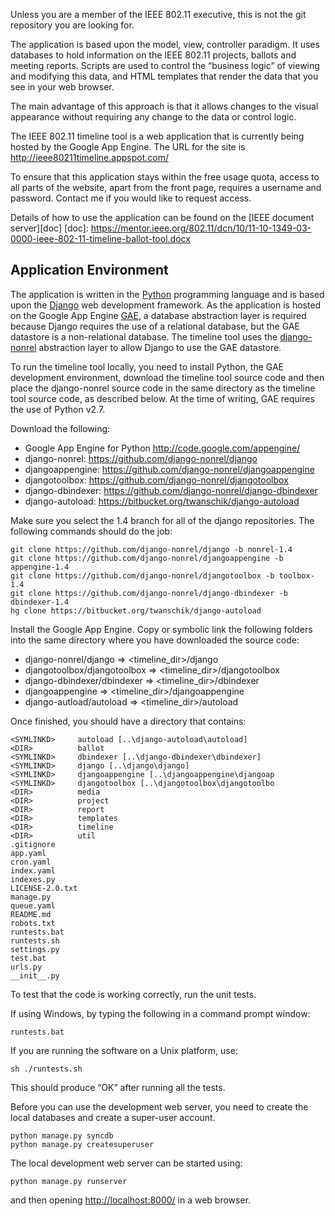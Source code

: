 Unless you are a member of the IEEE 802.11 executive, this is not the git
repository you are looking for.

The application is based upon the model, view, controller paradigm. It uses
databases to hold information on the IEEE 802.11 projects, ballots and meeting
reports. Scripts are used to control the “business logic” of viewing and
modifying this data, and HTML templates that render the data that you see in
your web browser.

The main advantage of this approach is that it allows changes to the visual
appearance without requiring any change to the data or control logic.

The IEEE 802.11 timeline tool is a web application that is currently being
hosted by the Google App Engine. The URL for the site is <http://ieee80211timeline.appspot.com/>

To ensure that this application stays within the free usage quota, access to all
parts of the website, apart from the front page, requires a username and
password. Contact me if you would like to request access.

Details of how to use the application can be found on the [IEEE document server][doc]
  [doc]: https://mentor.ieee.org/802.11/dcn/10/11-10-1349-03-0000-ieee-802-11-timeline-ballot-tool.docx
  
Application Environment
-----------------------
The application is written in the [Python][python] programming language and is based upon
the [Django][django] web development framework. As the application is hosted on the Google
App Engine [GAE][GAE], a database abstraction layer is required because Django
requires the use of a relational database, but the GAE datastore is a
non-relational database. The timeline tool uses the [django-nonrel][nonrel] abstraction
layer to allow Django to use the GAE datastore.

  [python]: http://www.python.org/
  [GAE]: http://code.google.com/appengine/
  [django]: http://www.djangoproject.com/
  [nonrel]: http://www.allbuttonspressed.com/projects/django-nonrel

To run the timeline tool locally, you need to install Python, the GAE
development environment, download the timeline tool source code and then place the
django-nonrel source code in the same directory as the timeline tool source
code, as described below. At the time of writing, GAE requires the use of
Python v2.7.

Download the following:
* Google App Engine for Python <http://code.google.com/appengine/>
* django-nonrel: <https://github.com/django-nonrel/django>
* djangoappengine: <https://github.com/django-nonrel/djangoappengine>
* djangotoolbox: <https://github.com/django-nonrel/djangotoolbox>
* django-dbindexer: <https://github.com/django-nonrel/django-dbindexer>
* django-autoload: <https://bitbucket.org/twanschik/django-autoload>

Make sure you select the 1.4 branch for all of the django repositories. The
following commands should do the job:

    git clone https://github.com/django-nonrel/django -b nonrel-1.4
    git clone https://github.com/django-nonrel/djangoappengine -b appengine-1.4
    git clone https://github.com/django-nonrel/djangotoolbox -b toolbox-1.4
    git clone https://github.com/django-nonrel/django-dbindexer -b dbindexer-1.4
    hg clone https://bitbucket.org/twanschik/django-autoload

Install the Google App Engine. Copy or symbolic link the following folders into the same 
directory where you have downloaded the source code:
* django-nonrel/django => <timeline_dir>/django
* djangotoolbox/djangotoolbox => <timeline_dir>/djangotoolbox
* django-dbindexer/dbindexer => <timeline_dir>/dbindexer
* djangoappengine => <timeline_dir>/djangoappengine
* django-autload/autoload => <timeline_dir>/autoload

Once finished, you should have a directory that contains:

    <SYMLINKD>     autoload [..\django-autoload\autoload]
    <DIR>          ballot
    <SYMLINKD>     dbindexer [..\django-dbindexer\dbindexer]
    <SYMLINKD>     django [..\django\django]
    <SYMLINKD>     djangoappengine [..\djangoappengine\djangoap
    <SYMLINKD>     djangotoolbox [..\djangotoolbox\djangotoolbo
    <DIR>          media
    <DIR>          project
    <DIR>          report
    <DIR>          templates
    <DIR>          timeline
    <DIR>          util
    .gitignore
    app.yaml
    cron.yaml
    index.yaml
    indexes.py
    LICENSE-2.0.txt
    manage.py
    queue.yaml
    README.md
    robots.txt
    runtests.bat
    runtests.sh
    settings.py
    test.bat
    urls.py
    __init__.py

To test that the code is working correctly, run the unit tests.

If using Windows, by typing the following in a command prompt window:

    runtests.bat

If you are running the software on a Unix platform, use:

    sh ./runtests.sh

This should produce “OK” after running all the tests.

Before you can use the development web server, you need to create the local
databases and create a super-user account.

    python manage.py syncdb
    python manage.py createsuperuser

The local development web server can be started using:

    python manage.py runserver

and then opening <http://localhost:8000/> in a web browser.

 
